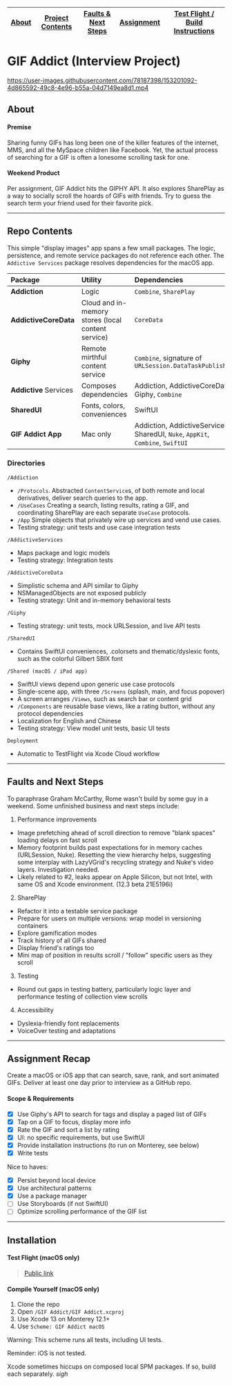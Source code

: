 | [About](#about)  | [Project Contents](#repo-contents) | [Faults & Next Steps](#faults-and-next-steps) | [Assignment](#assignment-recap) | [Test Flight / Build Instructions](#installation) |
| ------------- | ------------- |  ------------- | ------------- | ------------- | 

#  GIF Addict (Interview Project)

https://user-images.githubusercontent.com/78187398/153201092-4d865592-49c8-4e96-b55a-04d7149ea8d1.mp4

## About

#### Premise
Sharing funny GIFs has long been one of the killer features of the internet, MMS, and all the MySpace children like Facebook. Yet, the actual process of searching for a GIF is often a lonesome scrolling task for one.

#### Weekend Product
Per assignment, GIF Addict hits the GIPHY API. It also explores SharePlay as a way to socially scroll the hoards of GIFs with friends. Try to guess the search term your friend used for their favorite pick.

---

## Repo Contents

This simple "display images" app spans a few small packages. The logic, persistence, and remote service packages do not reference each other. The `Addictive Services` package resolves dependencies for the macOS app.

| Package  | Utility | Dependencies |
|:-------------|:-------------|:-------------|
| **Addiction**  | Logic  | `Combine`, `SharePlay` |
| **AddictiveCoreData**  | Cloud and in-memory stores (local content service)  | `CoreData` |
| **Giphy**  | Remote mirthful content service  | `Combine`, signature of `URLSession.DataTaskPublisher` |
| **Addictive** Services | Composes dependencies  | Addiction, AddictiveCoreData, Giphy, `Combine` |
| **SharedUI**  | Fonts, colors, conveniences  | SwiftUI |
| **GIF Addict App** | Mac only  | Addiction, AddictiveServices, SharedUI, `Nuke`, `AppKit`, `Combine`, `SwiftUI` |


### Directories

```
/Addiction
```
 *  `/Protocols`. Abstracted `ContentService`s, of both remote and local derivatives, deliver search queries to the app. 
 * `/UseCases` Creating a search, listing results, rating a GIF, and coordinating SharePlay are each separate `UseCase` protocols.
 * `/App` Simple objects that privately wire up services and vend use cases.
 * Testing strategy: unit tests and use case integration tests

```
/AddictiveServices
```
 * Maps package and logic models
 * Testing strategy: Integration tests

```
/AddictiveCoreData
```
 * Simplistic schema and API similar to Giphy
 * NSManagedObjects are not exposed publicly
 * Testing strategy: Unit and in-memory behavioral tests

```
/Giphy
```
 * Testing strategy: unit tests, mock URLSession, and live API tests

```
/SharedUI
```
 * Contains SwiftUI conveniences, .colorsets and thematic/dyslexic fonts, such as the colorful Gilbert SBIX font

```
/Shared (macOS / iPad app)
```
 * SwiftUI views depend upon generic use case protocols
 * Single-scene app, with three `/Screens` (splash, main, and focus popover)
 * A screen arranges `/Views`, such as search bar or content grid
 * `/Components` are reusable base views, like a rating button, without any protocol dependencies
 * Localization for English and Chinese
 * Testing strategy: View model unit tests, basic UI tests
 
```
Deployment
```
  * Automatic to TestFlight via Xcode Cloud workflow
  
---

## Faults and Next Steps

To paraphrase Graham McCarthy, Rome wasn't build by some guy in a weekend. Some unfinished business and next steps include:

1. Performance improvements
- Image prefetching ahead of scroll direction to remove "blank spaces" loading delays on fast scroll
- Memory footprint builds past expectations for in memory caches (URLSession, Nuke). Resetting the view hierarchy helps, suggesting some interplay with LazyVGrid's recycling strategy and Nuke's video layers. Investigation needed.
- Likely related to #2, leaks appear on Apple Silicon, but not Intel, with same OS and Xcode environment. (12.3 beta 21E5196i)

2. SharePlay
- Refactor it into a testable service package
- Prepare for users on multiple versions: wrap model in versioning containers
- Explore gamification modes
- Track history of all GIFs shared
- Display friend's ratings too
- Mini map of position in results scroll / "follow" specific users as they scroll

3. Testing
- Round out gaps in testing battery, particularly logic layer and performance testing of collection view scrolls

4. Accessibility
- Dyslexia-friendly font replacements
- VoiceOver testing and adaptations
 
---

## Assignment Recap

Create a macOS or iOS app that can search, save, rank, and sort animated GIFs. Deliver at least one day prior to interview as a GitHub repo.

#### Scope & Requirements
- [x] Use Giphy's API to search for tags and display a paged list of GIFs
- [x] Tap on a GIF to focus, display more info
- [x] Rate the GIF and sort a list by rating
- [x] UI: no specific requirements, but use SwiftUI
- [x] Provide installation instructions (to run on Monterey, see below)
- [x] Write tests

Nice to haves:
- [x] Persist beyond local device
- [x] Use architectural patterns
- [x] Use a package manager
- [ ] Use Storyboards (if not SwiftUI)
- [ ] Optimize scrolling performance of the GIF list

---

## Installation

#### Test Flight (macOS only)

> [Public link](https://testflight.apple.com/join/YVu54c8W)

#### Compile Yourself (macOS only)
1. Clone the repo
2. Open `/GIF Addict/GIF Addict.xcproj`
3. Use Xcode 13 on Monterey 12.1+
4. Use `Scheme: GIF Addict macOS`

Warning: This scheme runs all tests, including UI tests.

Reminder: iOS is not tested.

Xcode sometimes hiccups on composed local SPM packages. If so, build each separately. *sigh*
